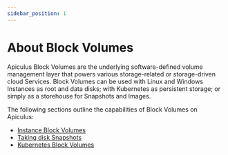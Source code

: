 ```yaml
---
sidebar_position: 1
---
```

# About Block Volumes

Apiculus Block Volumes are the underlying software-defined volume management layer that powers various storage-related or storage-driven cloud Services. Block Volumes can be used with Linux and Windows Instances as root and data disks; with Kubernetes as persistent storage; or simply as a storehouse for Snapshots and Images.

The following sections outline the capabilities of Block Volumes on Apiculus:

- [Instance Block Volumes](WorkingwithInstanceVolumes)
- [Taking disk Snapshots](DetailsofBlockVolumes/WorkingwithVolumeSnapshots.md)
- [Kubernetes Block Volumes](UsingBlockVolumeswithKubernetes)
